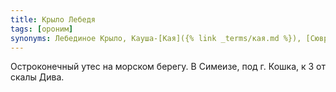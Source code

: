 ```yaml
---
title: Крыло Лебедя
tags: [ороним]
synonyms: Лебединое Крыло, Кауша-[Кая]({% link _terms/кая.md %}), [Сюври]({% link _terms/сюври.md %})-[Кая]({% link _terms/кая.md %}), [Лиман]({% link _terms/лиман.md %})-[Кая]({% link _terms/кая.md %})
---
```


Остроконечный утес на морском берегу. В Симеизе, под г. Кошка, к З от скалы
Дива.
